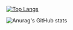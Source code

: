 [![Top Langs](https://github-readme-stats.vercel.app/api/top-langs/?username=kmahara&layout=compact)](https://github.com/anuraghazra/github-readme-stats)

![Anurag's GitHub stats](https://github-readme-stats.vercel.app/api?username=kmahara&show_icons=true&count_private=true)
